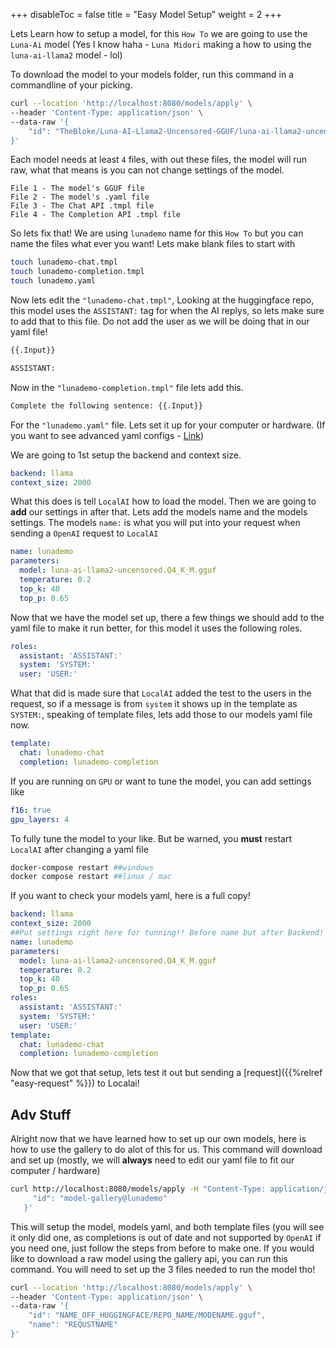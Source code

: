 
+++
disableToc = false
title = "Easy Model Setup"
weight = 2
+++

Lets Learn how to setup a model, for this ``How To`` we are going to use the ``Luna-Ai`` model (Yes I know haha - ``Luna Midori`` making a how to using the ``luna-ai-llama2`` model - lol)

To download the model to your models folder, run this command in a commandline of your picking.
```bash
curl --location 'http://localhost:8080/models/apply' \
--header 'Content-Type: application/json' \
--data-raw '{
    "id": "TheBloke/Luna-AI-Llama2-Uncensored-GGUF/luna-ai-llama2-uncensored.Q4_K_M.gguf"
}'
```

Each model needs at least ``4`` files, with out these files, the model will run raw, what that means is you can not change settings of the model.
```
File 1 - The model's GGUF file
File 2 - The model's .yaml file
File 3 - The Chat API .tmpl file
File 4 - The Completion API .tmpl file
```
So lets fix that! We are using ``lunademo`` name for this ``How To`` but you can name the files what ever you want! Lets make blank files to start with

```bash
touch lunademo-chat.tmpl
touch lunademo-completion.tmpl
touch lunademo.yaml
```
Now lets edit the `"lunademo-chat.tmpl"`, Looking at the huggingface repo, this model uses the ``ASSISTANT:`` tag for when the AI replys, so lets make sure to add that to this file. Do not add the user as we will be doing that in our yaml file!

```txt
{{.Input}}

ASSISTANT:
```

Now in the `"lunademo-completion.tmpl"` file lets add this.

```txt
Complete the following sentence: {{.Input}}
```


For the `"lunademo.yaml"` file. Lets set it up for your computer or hardware. (If you want to see advanced yaml configs - [Link](https://localai.io/advanced/))

We are going to 1st setup the backend and context size.

```yaml
backend: llama
context_size: 2000
```

What this does is tell ``LocalAI`` how to load the model. Then we are going to **add** our settings in after that. Lets add the models name and the models settings. The models ``name:`` is what you will put into your request when sending a ``OpenAI`` request to ``LocalAI``
```yaml
name: lunademo
parameters:
  model: luna-ai-llama2-uncensored.Q4_K_M.gguf
  temperature: 0.2
  top_k: 40
  top_p: 0.65
```

Now that we have the model set up, there a few things we should add to the yaml file to make it run better, for this model it uses the following roles.
```yaml
roles:
  assistant: 'ASSISTANT:'
  system: 'SYSTEM:'
  user: 'USER:'
```

What that did is made sure that ``LocalAI`` added the test to the users in the request, so if a message is from ``system`` it shows up in the template as ``SYSTEM:``, speaking of template files, lets add those to our models yaml file now.
```yaml
template:
  chat: lunademo-chat
  completion: lunademo-completion
```

If you are running on ``GPU`` or want to tune the model, you can add settings like
```yaml
f16: true
gpu_layers: 4
```

To fully tune the model to your like. But be warned, you **must** restart ``LocalAI`` after changing a yaml file

```bash
docker-compose restart ##windows
docker compose restart ##linux / mac
```

If you want to check your models yaml, here is a full copy!
```yaml
backend: llama
context_size: 2000
##Put settings right here for tunning!! Before name but after Backend!
name: lunademo
parameters:
  model: luna-ai-llama2-uncensored.Q4_K_M.gguf
  temperature: 0.2
  top_k: 40
  top_p: 0.65
roles:
  assistant: 'ASSISTANT:'
  system: 'SYSTEM:'
  user: 'USER:'
template:
  chat: lunademo-chat
  completion: lunademo-completion
```

Now that we got that setup, lets test it out but sending a [request]({{%relref "easy-request" %}}) to Localai! 

## Adv Stuff
Alright now that we have learned how to set up our own models, here is how to use the gallery to do alot of this for us. This command will download and set up (mostly, we will **always** need to edit our yaml file to fit our computer / hardware)
```bash
curl http://localhost:8080/models/apply -H "Content-Type: application/json" -d '{
     "id": "model-gallery@lunademo"
   }'  
```

This will setup the model, models yaml, and both template files (you will see it only did one, as completions is out of date and not supported by ``OpenAI`` if you need one, just follow the steps from before to make one.
If you would like to download a raw model using the gallery api, you can run this command. You will need to set up the 3 files needed to run the model tho!
```bash
curl --location 'http://localhost:8080/models/apply' \
--header 'Content-Type: application/json' \
--data-raw '{
    "id": "NAME_OFF_HUGGINGFACE/REPO_NAME/MODENAME.gguf",
    "name": "REQUSTNAME"
}'
```

